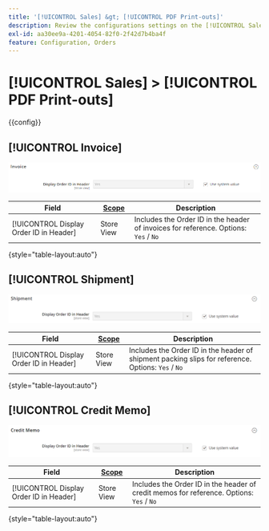 ```yaml
---
title: '[!UICONTROL Sales] &gt; [!UICONTROL PDF Print-outs]'
description: Review the configurations settings on the [!UICONTROL Sales] &gt; [!UICONTROL PDF Print-outs] page of the Commerce Admin.
exl-id: aa30ee9a-4201-4054-82f0-2f42d7b4ba4f
feature: Configuration, Orders
---
```

# [!UICONTROL Sales] > [!UICONTROL PDF Print-outs]

{{config}}

<!-- [Invoice](https://experienceleague.adobe.com/en/docs/commerce-admin/stores-sales/site-store/sales-documents) -->

## [!UICONTROL Invoice]

![Invoice](./assets/pdf-print-invoice.png)<!-- zoom -->

|Field|[Scope](../../getting-started/websites-stores-views.md#scope-settings)|Description|
|--- |--- |--- |
|[!UICONTROL Display Order ID in Header]|Store View|Includes the Order ID  in the header of invoices for reference. Options: `Yes` / `No`|

{style="table-layout:auto"}

## [!UICONTROL Shipment]

![Shipment](./assets/pdf-print-shipment.png)<!-- zoom -->

|Field|[Scope](../../getting-started/websites-stores-views.md#scope-settings)|Description|
|--- |--- |--- |
|[!UICONTROL Display Order ID in Header]|Store View|Includes the Order ID in the header of shipment packing slips for reference. Options: `Yes` / `No`|

{style="table-layout:auto"}

## [!UICONTROL Credit Memo]

![Credit Memo](./assets/pdf-print-credit-memo.png)<!-- zoom -->

|Field|[Scope](../../getting-started/websites-stores-views.md#scope-settings)|Description|
|--- |--- |--- |
|[!UICONTROL Display Order ID in Header]|Store View|Includes the Order ID in the header of credit memos for reference. Options: `Yes` / `No`|

{style="table-layout:auto"}
